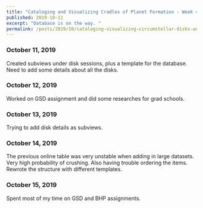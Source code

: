 ```yaml
---
title: "Cataloging and Visualizing Cradles of Planet Formation - Week 4"
published: 2019-10-11
excerpt: "Database is on the way. "
permalink: /posts/2019/10/cataloging-visualizing-circumstellar-disks-week4
---
```



### October 11, 2019

Created subviews under disk sessions, plus a template for the database. Need to add some details about all the disks. 


### October 12, 2019

Worked on GSD assignment and did some researches for grad schools. 

### October 13, 2019

Trying to add disk details as subviews.

### October 14, 2019

The previous online table was very unstable when adding in large datasets. Very high probability of crushing. Also having trouble ordering the items. Rewrote the structure with different templates. 

### October 15, 2019

Spent most of my time on GSD and BHP assignments. 
